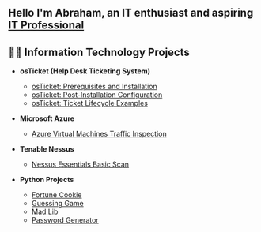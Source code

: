 <h2>Hello I'm Abraham, an IT enthusiast and aspiring <a href="https://www.linkedin.com/in/abrahamgomez9">IT Professional</a></h2>

<h2>👨‍💻 Information Technology Projects</h2>

- <b>osTicket (Help Desk Ticketing System)</b>
  - [osTicket: Prerequisites and Installation](https://github.com/abrahamgomezit/osTicket-Installation)
  - [osTicket: Post-Installation Configuration](https://github.com/abrahamgomezit/osTicket-Configuration)
  - [osTicket: Ticket Lifecycle Examples](https://github.com/abrahamgomezit/osTicket-Ticket-Lifecycle-Examples)

- <b>Microsoft Azure</b>
  - [Azure Virtual Machines Traffic Inspection](https://github.com/abrahamgomezit/Azure-Networks-and-Protocols)

- <b>Tenable Nessus</b>
  - [Nessus Essentials Basic Scan](https://github.com/abrahamgomezit/Tenable-Nessus-Basic-Scan)

- <b>Python Projects</b>
  - [Fortune Cookie](https://github.com/abrahamgomezit/FortuneCookie)
  - [Guessing Game](https://github.com/abrahamgomezit/Tenable-Nessus-Basic-Scan)
  - [Mad Lib](https://github.com/abrahamgomezit/Tenable-Nessus-Basic-Scan)
  - [Password Generator](https://github.com/abrahamgomezit/Tenable-Nessus-Basic-Scan)

